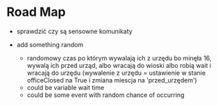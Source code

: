 # Road Map

- sprawdzić czy są sensowne komunikaty

- add something random
  - randomowy czas po którym wywalają ich z urzędu bo minęła 16, wywalą ich przed urząd, albo wracają do wioski albo robią wait i wracają do urzędu (wywalenie z urzędu = ustawienie w stanie officeClosed na True i zmiana miescja na 'przed_urzędem')
  - could be variable wait time
  - could be some event with random chance of occurring
